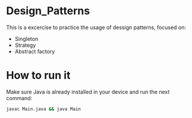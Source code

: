 # Design_Patterns

This is a excercise to practice the usage of dessign patterns, focused on:

* Singleton
* Strategy
* Abstract factory

# How to run it
Make sure Java is already installed in your device and run the next command:

```bash
javac Main.java && java Main
